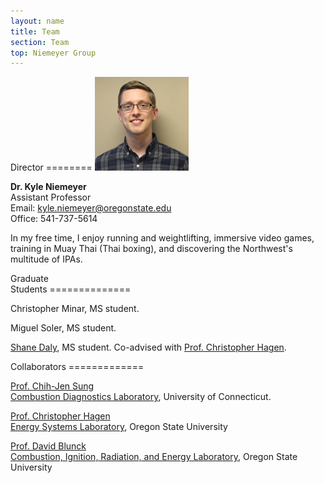 ```yaml
---
layout: name
title: Team
section: Team
top: Niemeyer Group
---
```


<div class="section" markdown="1">
Director
========

<img class='inset right' src='/images/kyle-niemeyer-web.jpg' title='Kyle Niemeyer' alt='Photo of Kyle Niemeyer' width='150px'/>

**Dr. Kyle Niemeyer**  
Assistant Professor  
Email: <kyle.niemeyer@oregonstate.edu>  
Office: 541-737-5614  

In my free time, I enjoy running and weightlifting, immersive video games, training in Muay Thai (Thai boxing), and discovering the Northwest's multitude of IPAs.

</div>

<div class="section">
Graduate <br/> Students
==============

Christopher Minar, MS student.

Miguel Soler, MS student.

[Shane Daly](http://osucascades.edu/energy-systems-lab/people/student-researchers), MS student. Co-advised with [Prof. Christopher Hagen](http://osucascades.edu/energy-systems-lab/dr-christopher-hagen).

</div>

<div class="section">
Collaborators
=============

[Prof. Chih-Jen Sung](http://www.engr.uconn.edu/me/cms/people/9-people/people/87-chihsung)   
[Combustion Diagnostics Laboratory](http://combdiaglab.engr.uconn.edu/), University of Connecticut.

[Prof. Christopher Hagen](http://osucascades.edu/energy-systems-lab/dr-christopher-hagen)  
[Energy Systems Laboratory](http://osucascades.edu/energy-systems-lab/), Oregon State University

[Prof. David Blunck](http://research.engr.oregonstate.edu/blunckgroup/dr-david-blunck)  
[Combustion, Ignition, Radiation, and Energy Laboratory](http://research.engr.oregonstate.edu/blunckgroup/), Oregon State University

</div>
